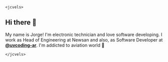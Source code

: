 `<jcvels>`

## Hi there 👋

My name is Jorge! I'm electronic technician and love software developing. I work as Head of Engineering at Newsan and also, as Software Developer at [**@uvcoding-ar**](https://uvcoding.com.ar). I'm addicted to aviation world 🛫

`</jcvels>`

